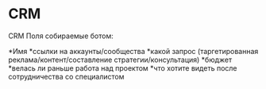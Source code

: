 # CRM
CRM
Поля собираемые ботом:

*Имя
*ссылки на аккаунты/сообщества
*какой запрос (таргетированная реклама/контент/составление стратегии/консультация)
*бюджет
*велась ли раньше работа над проектом
*что хотите видеть после сотрудничества со специалистом
